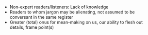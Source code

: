 - Non-expert readers/listeners: Lack of knowledge
- Readers to whom jargon may be alienating, not assumed to be conversant in the same register
- Greater (total) onus for mean-making on us, our ability to flesh out details, frame point(s)
